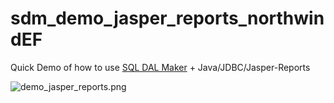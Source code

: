 # sdm_demo_jasper_reports_northwindEF
Quick Demo of how to use [SQL DAL Maker](https://github.com/panedrone/sqldalmaker) + Java/JDBC/Jasper-Reports

![demo_jasper_reports.png](demo_jasper_reports.png)
